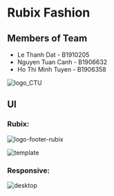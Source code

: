 # Rubix Fashion

## Members of Team

- Le Thanh Dat - B1910205
- Nguyen Tuan Canh - B1906632
- Ho Thi Minh Tuyen - B1906358

![logo_CTU](https://user-images.githubusercontent.com/54407533/148365949-24fada7b-2229-46cc-b604-beb5a8db3bcd.png)

 ## UI
  ### Rubix:

![logo-footer-rubix](https://user-images.githubusercontent.com/54407533/146664526-7303bda2-6f83-4c62-927b-7606e18d62fa.png)


![template](https://user-images.githubusercontent.com/54407533/146664432-32a07770-3a1e-444b-bf98-fcfecb3e0a7c.png)

### Responsive:

![desktop](https://user-images.githubusercontent.com/54407533/146664507-57c22f99-4042-4fa3-9aa5-df4419caad3b.png)


